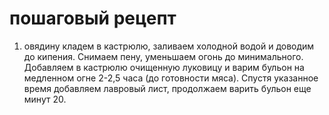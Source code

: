 # пошаговый рецепт
1. овядину кладем в кастрюлю, заливаем холодной водой и доводим до кипения. Снимаем пену, уменьшаем огонь до минимального. Добавляем в кастрюлю очищенную луковицу и варим бульон на медленном огне 2-2,5 часа (до готовности мяса). Спустя указанное время добавляем лавровый лист, продолжаем варить бульон еще минут 20.